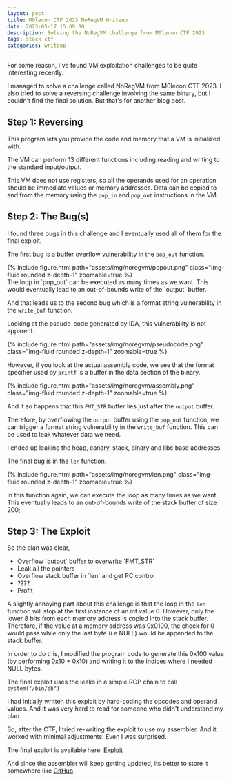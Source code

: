 ```yaml
---
layout: post
title: M0lecon CTF 2023 NoRegVM Writeup
date: 2023-05-17 15:09:00
description: Solving the NoRegVM challenge from M0lecon CTF 2023
tags: stack ctf
categories: writeup
---
```


For some reason, I've found VM exploitation challenges to be quite interesting recently.

I managed to solve a challenge called NoRegVM from M0lecon CTF 2023.
I also tried to solve a reversing challenge involving the same binary, but I couldn't find the final solution.
But that's for another blog post.

## Step 1: Reversing

This program lets you provide the code and memory that a VM is initialized with.

The VM can perform 13 different functions including reading and writing to the standard input/output.

This VM does not use registers, so all the operands used for an operation should be immediate values or memory addresses.
Data can be copied to and from the memory using the `pop_in` and `pop_out` instructions in the VM.

## Step 2: The Bug(s)

I found three bugs in this challenge and I eventually used all of them for the final exploit.

The first bug is a buffer overflow vulnerability in the `pop_out` function.

<div class="row mt-3">
    <div class="col-sm mt-3 mt-md-0">
        {% include figure.html path="assets/img/noregvm/popout.png" class="img-fluid rounded z-depth-1" zoomable=true %}
    </div>
</div>
The loop in `pop_out` can be executed as many times as we want.
This would eventually lead to an out-of-bounds write of the `output` buffer.

And that leads us to the second bug which is a format string vulnerability in the `write_buf` function.

Looking at the pseudo-code generated by IDA, this vulnerability is not apparent.

<div class="row mt-3">
    <div class="col-sm mt-3 mt-md-0">
        {% include figure.html path="assets/img/noregvm/pseudocode.png" class="img-fluid rounded z-depth-1" zoomable=true %}
    </div>
</div>

However, if you look at the actual assembly code, we see that the format specifier used by `printf` is a buffer in the data section of the binary.

<div class="row mt-3">
    <div class="col-sm mt-3 mt-md-0">
        {% include figure.html path="assets/img/noregvm/assembly.png" class="img-fluid rounded z-depth-1" zoomable=true %}
    </div>
</div>

And it so happens that this `FMT_STR` buffer lies just after the `output` buffer.

Therefore, by overflowing the `output` buffer using the `pop_out` function, we can trigger a format string vulnerability in the `write_buf` function.
This can be used to leak whatever data we need.

I ended up leaking the heap, canary, stack, binary and libc base addresses.

The final bug is in the `len` function.

<div class="row mt-3">
    <div class="col-sm mt-3 mt-md-0">
        {% include figure.html path="assets/img/noregvm/len.png" class="img-fluid rounded z-depth-1" zoomable=true %}
    </div>
</div>

In this function again, we can execute the loop as many times as we want.
This eventually leads to an out-of-bounds write of the stack buffer of size 200;

## Step 3: The Exploit

So the plan was clear,

<ul>
    <li>Overflow `output` buffer to overwrite `FMT_STR`</li>
    <li>Leak all the pointers</li>
    <li>Overflow stack buffer in `len` and get PC control</li>
    <li>????</li>
    <li>Profit</li>
</ul>

A slightly annoying part about this challenge is that the loop in the `len` function will stop at the first instance of an int value 0.
However, only the lower 8 bits from each memory address is copied into the stack buffer.
Therefore, if the value at a memory address was 0x0100, the check for 0 would pass while only the last byte (i.e NULL) would be appended to the stack buffer.

In order to do this, I modified the program code to generate this 0x100 value (by performing 0x10 \* 0x10) and writing it to the indices where I needed NULL bytes.

The final exploit uses the leaks in a simple ROP chain to call `system("/bin/sh")`

I had initially written this exploit by hard-coding the opcodes and operand values.
And it was very hard to read for someone who didn't understand my plan.

So, after the CTF, I tried re-writing the exploit to use my assembler.
And it worked with minimal adjustments!
Even I was surprised.

The final exploit is available here: <a href="/assets/python/noregvm/exploit.py">Exploit</a>

And since the assembler will keep getting updated, its better to store it somewhere like <a href="https://github.com/jkrshnmenon/scripts/blob/master/assembler_stuff/assembler.py">GitHub</a>.
